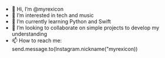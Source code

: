 - 👋 Hi, I’m @myrexicon
- 👀 I’m interested in tech and music
- 🌱 I’m currently learning Python and Swift
- 💞️ I’m looking to collaborate on simple projects to develop my understanding
- 📫 How to reach me: send.message.to(Instagram.nickname("myrexicon))

<!---
myrexicon/myrexicon is a ✨ special ✨ repository because its `README.md` (this file) appears on your GitHub profile.
You can click the Preview link to take a look at your changes.
--->
